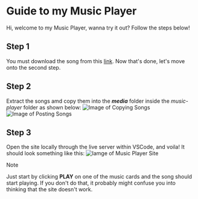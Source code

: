 # Guide to my Music Player
Hi, welcome to my Music Player, wanna try it out? Follow the steps below!

## Step 1
You must download the song from this [link](https://drive.google.com/drive/folders/1tNoxCnJ_eO92LY8YPh9tz5nS7J9V02PN?usp=sharing).
Now that's done, let's move onto the second step.

## Step 2
Extract the songs amd copy them into the _**media**_ folder inside the _music-player_ folder as shown below:
![Image of Copying Songs](https://iili.io/FEkSIlS.png)
![Image of Posting Songs](https://iili.io/FEkSoil.png)

## Step 3
Open the site locally through the live server within VSCode, and voila! It should look something like this:
![Iamge of Music Player Site](https://iili.io/FEkS5Ou.png)

> [!NOTE]
> Just start by clicking **PLAY** on one of the music cards and the song should start playing. If you don't do that, it probably might confuse you into thinking that the site doesn't work.
